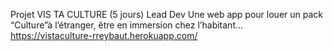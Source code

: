Projet VIS TA CULTURE (5 jours) Lead Dev
Une web app pour louer un pack “Culture”à l’étranger, être en immersion chez l’habitant…
https://vistaculture-rreybaut.herokuapp.com/
